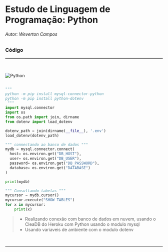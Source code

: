 # Estudo de Linguagem de Programação: Python
###### Autor: Weverton Campos

### Código
<hr>
<br>

![Python](https://img.icons8.com/color/50/000000/python--v1.png)
~~~python

""" 
python -m pip install mysql-connector-python
python -m pip install python-dotenv
 """
import mysql.connector
import os
from os.path import join, dirname
from dotenv import load_dotenv

dotenv_path = join(dirname(__file__), '.env')
load_dotenv(dotenv_path)

""" connectando ao banco de dados """
mydb = mysql.connector.connect(
  host= os.environ.get("DB_HOST"),
  user= os.environ.get("DB_USER"),
  password= os.environ.get("DB_PASSWORD"),
  database= os.environ.get("DATABASE")
)

print(mydb)

""" Consultando tabelas """
mycursor = mydb.cursor()
mycursor.execute("SHOW TABLES")
for x in mycursor:
    print(x)


~~~

>*   Realizando conexão com banco de dados em nuvem, usando o CleaDB do Heroku com Python usando o modulo mysql
>*   Usando variaveis de ambiente com o modulo dotenv


<br><hr><br>
